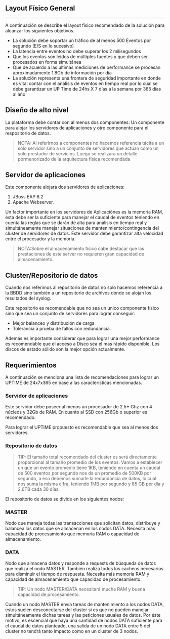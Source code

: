## Layout Físico General 
----------------------------------

A continuación se describe el layout físico recomendado de la solución para alcanzar los siguientes objetivos.

* La solución debe soportar un tráfico de al menos 500 Eventos por segundo (E/S en lo sucesivo) 
* La latencia entre eventos no debe superar los 2 milisegundos
* Que los eventos son leidos de múltiples fuentes y que deben ser procesados en forma simultánea 
* Que de acuerdo a las ultimas mediciones de performance se procesan aproximadamente 1.8Gb de información por día 
* La solución representa una frontera de seguridad importante en donde es vital contar con el análisis de eventos en tiempo real por lo cual se debe garantizar un UP Time de 24hs X 7 días a la semana por 365 días al año

## Diseño de alto nivel 

La plataforma debe contar con al menos dos componentes: Un componente para alojar los servidores de aplicaciones y otro componente para el respositorio de datos. 

>NOTA: Al referirnos a componentes no hacemos referencia tácita a un solo servidor sino a un conjunto de servidores que actuan como un solo prestador de servicios. Luego se realizara un detalle pormenorizado de la arquitectura física recomendada 

## Servidor de aplicaciones 

Este componente alojará dos servidores de aplicaciones: 

1. JBoss EAP 6.2 
2. Apache Webserver. 

Un factor importante en los servidores de Aplicaciónes es la memoria RAM, ésta debe ser la suficiente para manejar el caudal de eventos teniendo en cuenta las reglas que se darán de alta para análisis en tiempo real y simultáneamente manejar situaciones de mantenimiento/contingencia del cluster de servidores de datos. Este servidor debe garantizar alta velocidad entre el procesador y la memoria. 

>NOTA:Sobre el almacenamiento físico cabe destacar que las prestaciones de este server no requieren gran capacidad de almacenamiento. 

## Cluster/Repositorio de datos

Cuando nos referimos al repositorio de datos no solo hacemos referencia a la BBDD sino también a un repositorio de archivos donde se alojan los resultados del syslog. 

Este repositorio es recomendable que no sea un único componente físico sino que sea un conjunto de servidores para lograr conseguir: 

* Mejor balanceo y distribución de carga 
* Tolerancia a prueba de fallos con redundancia. 

Además es importante considerar que para lograr una mejor performance es recomendable que el acceso a Disco sea el mas rápido disponible. 
Los discos de estado sólido son la mejor opción actualmente.


## Requerimientos 

A continuación se menciona una lista de recomendaciones para lograr un UPTIME de 24x7x365 en base a las características mencionadas.

### Servidor de aplicaciones 

Este servidor debe poseer al menos un procesador de 2.5+ Ghz con 4 núcleos y 32Gb de RAM. En cuanto al SSD con 256Gb o superior es recomendado. 

Para lograr el UPTIME propuesto es recomendable que sea al menos dos servidores.

### Repositorio de datos 

>TIP: El tamaño total recomendado del cluster es será directamente proporcional al tamaño promedio de los eventos. Vamos a establecer un que un evento promedio tiene 1KB, teniendo en cuenta un caudal de 500 eventos por segundo nos da un promedio de 500KB por segundo, a éso debemos sumarle la redundancia de datos, lo cual nos suma la misma cifra, teniendo 1MB por segundo y 85 GB por día y 2,6TB cada 30 días. 

El repositorio de datos se divide en los siguientes nodos:

### **MASTER**
Nodo que maneja todas las transacciones que solicitan datos, distribuye y balancea los datos que se almacenan en los nodos DATA. Necesita más capacidad de procesamiento que memoria RAM o capacidad de almacenamiento.
### **DATA**
Nodo que almacena datos y responde a requests de búsqueda de datos que realiza el nodo MASTER. También realiza todos los cacheos necesarios para disminuir el tiempo de respuesta. Necesita más memoria RAM y capacidad de almacenamiento que capacidad de procesamiento.

>TIP: Un nodo MASTER/DATA necesitará mucha RAM y buena capacidad de procesamiento.

Cuando un nodo MASTER envía tareas de mantenimiento a los nodos DATA, estos suelen desconectarse del cluster si es que no pueden manejar simultáneamente dichas tareas y las peticiones usuales de datos. Por éste motivo, es escencial que haya una cantidad de nodos DATA suficiente para el caudal de datos planteado, una salida de un nodo DATA entre 5 del cluster no tendrá tanto impacto como en un cluster de 3 nodos.

